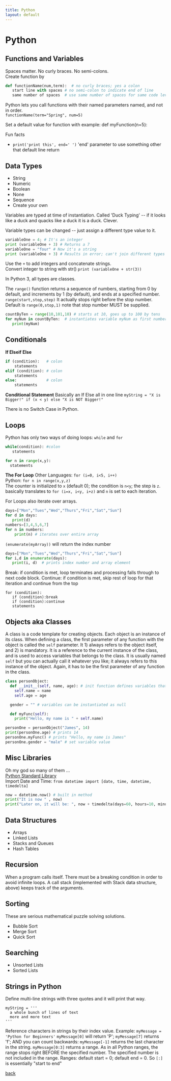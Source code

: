 ```yaml
---
title: Python
layout: default
---
```


# Python

## Functions and Variables

Spaces matter. No curly braces. No semi-colons. <br />
Create function by
```python
def functionName(num,term):  # no curly braces; yes a colon
   start line with spaces # no semi-colon to indicate end of line
   same number of spaces  # use same number of spaces for same code level
```

Python lets you call functions with their named parameters named, and not in order. <br />
`functionName(term="Spring", num=5)`

 Set a default value for function with example: def myFunction(n=5):

Fun facts <br />
 - `print('print this', end=' ')` 'end' parameter to use something other that default line return

## Data Types
 - String
 - Numeric
 - Boolean
 - None
 - Sequence
 - Create your own

Variables are typed at time of instantiation. Called 'Duck Typing' -- if it looks like a duck and quacks like a duck it is a duck. Clever.

Variable types can be changed -- just assign a different type value to it.<br />
```python
variableOne = 4; # It's an integer
print (variableOne + 3) # Returns a 7
variableOne = "four" # Now it's a string
print (variableOne + 3) # Results in error; can't join different types
```
Use the `+` to add integers and concatenate strings. <br />
Convert integer to string with str()
`print (variableOne + str(3))`

In Python 3, all types are classes.

The `range()` function returns a sequence of numbers, starting from 0 by default, and increments by 1 (by default), and ends at a specified number. `range(start,stop,step)` It actually stops right before the stop number. Default is `range(0,stop,1)` note that stop number MUST be supplied. <br />
```python
countByTen = range(10,101,10) # starts at 10, goes up to 100 by tens
for myNum in countByTen:  # instantiates variable myNum as first number in the range
   print(myNum)
```
## Conditionals
**If Elseif Else**
```python
if (condition):   # colon
    statements
elif (condition): # colon
    statements
else:             # colon
    statements
```
**Conditional Statement**
Basically an If Else all in one line
`myString = "X is Bigger!" if (x < y) else "X is NOT Bigger!"`

There is no Switch Case in Python.

## Loops
Python has only two ways of doing loops: `while` and `for`
```python
while(condition): #colon
   statements

for n in range(x,y):
  statements
```

**The For Loop**
Other Languages: `for (i=0, i<5, i++)` <br />
Python: `for n in range(x,y,z)` <br />
The counter is initialized to `x` (default 0); the condition is `n<y`; the step is `z`.  <br />
basically translates to `for (i=x, i<y, i+z)` and `n` is set to each iteration.

For Loops also iterate over arrays.
```python
days=["Mon","Tues","Wed","Thurs","Fri","Sat","Sun"]
for d in days:
   print(d)
numbers=[3,4,5,6,7]
for n in numbers:
    print(n) # iterates over entire array
```
`(enumerate(myArray))` will return the index number

```python
days=["Mon","Tues","Wed","Thurs","Fri","Sat","Sun"]
for i,d in enumerate(days):
   print(i, d)  # prints index number and array element
```

Break: if condition is met, loop terminates and processing falls through to next code block.
Continue: if condition is met, skip rest of loop for that iteration and continue from the top
```
for (condition):
   if (condition):break
   if (condition):continue
   statements
```

## Objects aka Classes
A class is a code template for creating objects. Each object is an instance of its class. When defining a class, the first parameter of any function with the object is called the `self` parameter. It 1) always refers to the object itself, and 2) is mandatory. It is a reference to the current instance of the class, and is used to access variables that belongs to the class. It is usually named `self` but you can actually call it whatever you like; it always refers to this instance of the object. Again, it has to be the first parameter of any function in the class.

```python
class personObject:
  def __init__(self, name, age): # init function defines variables that MUST be set at runtime
    self.name = name
    self.age = age

  gender = "" # variables can be instantiated as null

  def myFunc(self):
    print("Hello, my name is " + self.name)

personOne = personObject("James", 14)
print(personOne.age) # prints 14
personOne.myFunc() # prints "Hello, my name is James"
personOne.gender = "male" # set variable value

```

## Misc Libraries
Oh my god so many of them ... <br />
[Python Standard Library](https://docs.python.org/3/library/) <br />
Import Date and Time: `from datetime import [date, time, datetime, timedelta]`
```python
now = datetime.now() # built in method
print("It is now " , now)
print("Later on, it will be: ", now + timedelta(days=60, hours=10, minutes=7)) # built in method
```

## Data Structures
 - Arrays
 - Linked Lists
 - Stacks and Queues
 - Hash Tables

## Recursion
When a program calls itself. There must be a breaking condition in order to avoid infinite loops. A call stack (implemented with Stack data structure, above) keeps track of the arguments.

## Sorting
These are serious mathematical puzzle solving solutions.
 - Bubble Sort
 - Merge Sort
 - Quick Sort

## Searching
 - Unsorted Lists
 - Sorted Lists

## Strings in Python
 Define multi-line strings with three quotes and it will print that way.
 ```
 myString = '''
   a whole bunch of lines of text
   more and more text
 '''
 ```
 Reference characters in strings by their index value. Example:
 `myMessage = 'Python for Beginners'`
 `myMessage[0]` will return 'P'; `myMessage[7]` returns 'f'; AND you can count backwards:  `myMessage[-1]` returns the last character in the string. `myMessage[0:3]` returns a range. As in all Python ranges, the range stops right BEFORE the specified number. The specified number is not included in the range. Ranges: default start = 0; default end = 0. So `[:]` is essentially "start to end"





[back](./)

